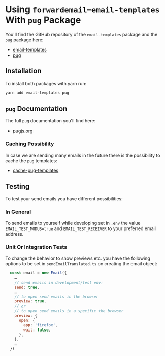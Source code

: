# Using  `forwardemail`–`email-templates` With `pug` Package

You'll find the GitHub repository of the `email-templates` package and the `pug` package here:

- [email-templates](https://github.com/forwardemail/email-templates)
- [pug](https://www.npmjs.com/package/pug)

## Installation

To install both packages with yarn run:

```bash
yarn add email-templates pug
```

## `pug` Documentation

The full `pug` documentation you'll find here:

- [pugjs.org](https://pugjs.org/)

### Caching Possibility

In case we are sending many emails in the future there is the possibility to cache the `pug` templates:

- [cache-pug-templates](https://github.com/ladjs/cache-pug-templates)

## Testing

To test your send emails you have different possibilities:

### In General

To send emails to yourself while developing set in `.env` the value `EMAIL_TEST_MODUS=true` and `EMAIL_TEST_RECEIVER` to your preferred email address.

### Unit Or Integration Tests

To change the behavior to show previews etc. you have the following options to be set in `sendEmailTranslated.ts` on creating the email object:

```js
  const email = new Email({
    …
    // send emails in development/test env:
    send: true,
    …
    // to open send emails in the browser
    preview: true,
    // or
    // to open send emails in a specific the browser
    preview: {
      open: {
        app: 'firefox',
        wait: false,
      },
    },
    …
  })
```

